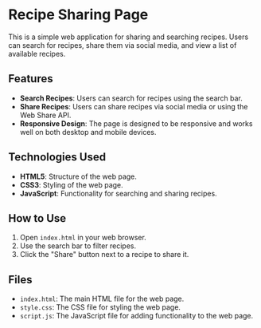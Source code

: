 # Recipe Sharing Page

This is a simple web application for sharing and searching recipes. Users can search for recipes, share them via social media, and view a list of available recipes.

## Features

- **Search Recipes**: Users can search for recipes using the search bar.
- **Share Recipes**: Users can share recipes via social media or using the Web Share API.
- **Responsive Design**: The page is designed to be responsive and works well on both desktop and mobile devices.

## Technologies Used

- **HTML5**: Structure of the web page.
- **CSS3**: Styling of the web page.
- **JavaScript**: Functionality for searching and sharing recipes.

## How to Use

1. Open `index.html` in your web browser.
2. Use the search bar to filter recipes.
3. Click the "Share" button next to a recipe to share it.

## Files

- `index.html`: The main HTML file for the web page.
- `style.css`: The CSS file for styling the web page.
- `script.js`: The JavaScript file for adding functionality to the web page.